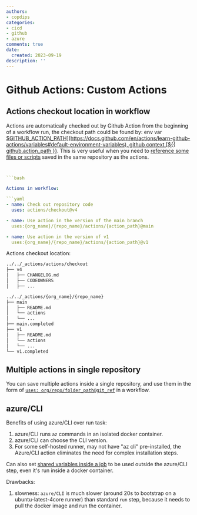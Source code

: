```yaml
---
authors:
- copdips
categories:
- cicd
- github
- azure
comments: true
date:
  created: 2023-09-19
description: ''
---
```


# Github Actions: Custom Actions

<!-- more -->

## Actions checkout location in workflow

Actions are automatically checked out by Github Action from the beginning of a workflow run, the checkout path could be found by: env var [$GITHUB_ACTION_PATH](https://docs.github.com/en/actions/learn-github-actions/variables#default-environment-variables), github context [${{ github.action_path }}](https://docs.github.com/en/actions/learn-github-actions/contexts#github-context). This is very useful when you need to [reference some files or scripts](https://stackoverflow.com/a/73839061/5095636) saved in the same repository as the actions.

```yaml


```bash

Actions in workflow:

```yaml
- name: Check out repository code
  uses: actions/checkout@v4

- name: Use action in the version of the main branch
  uses:{org_name}/{repo_name}/actions/{action_path}@main

- name: Use action in the version of v1
  uses:{org_name}/{repo_name}/actions/{action_path}@v1
```

Actions checkout location:

```bash
../../_actions/actions/checkout
├── v4
│   ├── CHANGELOG.md
│   ├── CODEOWNERS
│   ├── ...

../../_actions/{org_name}/{repo_name}
├── main
│   ├── README.md
│   └── actions
│   └── ...
├── main.completed
├── v1
│   ├── README.md
│   └── actions
│   └── ...
└── v1.completed
```

## Multiple actions in single repository

You can save multiple actions inside a single repository, and use them in the form of [`uses: org/repo/folder_path@git_ref`](https://docs.github.com/en/actions/using-workflows/workflow-syntax-for-github-actions#example-using-a-public-action-in-a-subdirectory) in a workflow.

## azure/CLI

Benefits of using azure/CLI over run task:

1. azure/CLI runs `az` commands in an isolated docker container.
2. azure/CLI can choose the CLI version.
3. For some self-hosted runner, may not have "az cli" pre-installed, the Azure/CLI action eliminates the need for complex installation steps.

Can also set [shared variables inside a job](https://copdips.com/2023/09/github-actions-variables.html#passing-data-between-steps-inside-a-job) to be used outside the azure/CLI step, even it's run inside a docker container.

Drawbacks:

1. slowness: `azure/CLI` is much slower (around 20s to bootstrap on a ubuntu-latest-4core runner) than standard `run` step, because it needs to pull the docker image and run the container.
